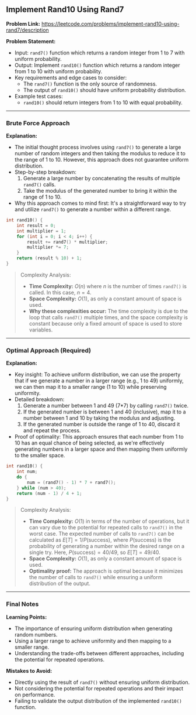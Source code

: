 ## Implement Rand10 Using Rand7

**Problem Link:** https://leetcode.com/problems/implement-rand10-using-rand7/description

**Problem Statement:**
- Input: `rand7()` function which returns a random integer from 1 to 7 with uniform probability.
- Output: Implement `rand10()` function which returns a random integer from 1 to 10 with uniform probability.
- Key requirements and edge cases to consider:
  - The `rand7()` function is the only source of randomness.
  - The output of `rand10()` should have uniform probability distribution.
- Example test cases:
  - `rand10()` should return integers from 1 to 10 with equal probability.

---

### Brute Force Approach

**Explanation:**
- The initial thought process involves using `rand7()` to generate a large number of random integers and then taking the modulus to reduce it to the range of 1 to 10. However, this approach does not guarantee uniform distribution.
- Step-by-step breakdown:
  1. Generate a large number by concatenating the results of multiple `rand7()` calls.
  2. Take the modulus of the generated number to bring it within the range of 1 to 10.
- Why this approach comes to mind first: It's a straightforward way to try and utilize `rand7()` to generate a number within a different range.

```cpp
int rand10() {
    int result = 0;
    int multiplier = 1;
    for (int i = 0; i < 4; i++) {
        result += rand7() * multiplier;
        multiplier *= 7;
    }
    return (result % 10) + 1;
}
```

> Complexity Analysis:
> - **Time Complexity:** $O(n)$ where $n$ is the number of times `rand7()` is called. In this case, $n = 4$.
> - **Space Complexity:** $O(1)$, as only a constant amount of space is used.
> - **Why these complexities occur:** The time complexity is due to the loop that calls `rand7()` multiple times, and the space complexity is constant because only a fixed amount of space is used to store variables.

---

### Optimal Approach (Required)

**Explanation:**
- Key insight: To achieve uniform distribution, we can use the property that if we generate a number in a larger range (e.g., 1 to 49) uniformly, we can then map it to a smaller range (1 to 10) while preserving uniformity.
- Detailed breakdown:
  1. Generate a number between 1 and 49 (7*7) by calling `rand7()` twice.
  2. If the generated number is between 1 and 40 (inclusive), map it to a number between 1 and 10 by taking the modulus and adjusting.
  3. If the generated number is outside the range of 1 to 40, discard it and repeat the process.
- Proof of optimality: This approach ensures that each number from 1 to 10 has an equal chance of being selected, as we're effectively generating numbers in a larger space and then mapping them uniformly to the smaller space.

```cpp
int rand10() {
    int num;
    do {
        num = (rand7() - 1) * 7 + rand7();
    } while (num > 40);
    return (num - 1) / 4 + 1;
}
```

> Complexity Analysis:
> - **Time Complexity:** $O(1)$ in terms of the number of operations, but it can vary due to the potential for repeated calls to `rand7()` in the worst case. The expected number of calls to `rand7()` can be calculated as $E[T] = 1 / P(\text{success})$, where $P(\text{success})$ is the probability of generating a number within the desired range on a single try. Here, $P(\text{success}) = 40/49$, so $E[T] = 49/40$.
> - **Space Complexity:** $O(1)$, as only a constant amount of space is used.
> - **Optimality proof:** The approach is optimal because it minimizes the number of calls to `rand7()` while ensuring a uniform distribution of the output.

---

### Final Notes

**Learning Points:**
- The importance of ensuring uniform distribution when generating random numbers.
- Using a larger range to achieve uniformity and then mapping to a smaller range.
- Understanding the trade-offs between different approaches, including the potential for repeated operations.

**Mistakes to Avoid:**
- Directly using the result of `rand7()` without ensuring uniform distribution.
- Not considering the potential for repeated operations and their impact on performance.
- Failing to validate the output distribution of the implemented `rand10()` function.
